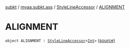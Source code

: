 [subkt](../../index.md) / [myaa.subkt.ass](../index.md) / [StyleLineAccessor](index.md) / [ALIGNMENT](./-a-l-i-g-n-m-e-n-t.md)

# ALIGNMENT

`object ALIGNMENT : `[`StyleLineAccessor`](index.md)`<`[`Int`](https://kotlinlang.org/api/latest/jvm/stdlib/kotlin/-int/index.html)`>` [(source)](https://github.com/Myaamori/SubKt/blob/0.1.19/src/main/kotlin/myaa/subkt/ass/parser.kt#L521)